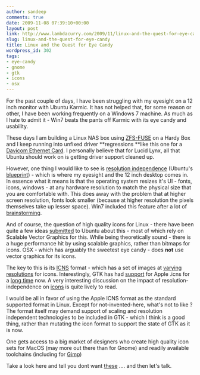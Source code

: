 ```yaml
---
author: sandeep
comments: true
date: 2009-11-08 07:39:10+00:00
layout: post
link: http://www.lambdacurry.com/2009/11/linux-and-the-quest-for-eye-candy/
slug: linux-and-the-quest-for-eye-candy
title: Linux and the Quest for Eye Candy
wordpress_id: 302
tags:
- eye-candy
- gnome
- gtk
- icons
- osx
---
```


For the past couple of days, I have been struggling with my eyesight on a 12 inch monitor with Ubuntu Karmic. It has not helped that, for some reason or other, I have been working frequently on a Windows 7 machine. As much as I hate to admit it - Win7 beats the pants off Karmic with its eye candy and usability.

These days I am building a Linux NAS box using [ZFS-FUSE](http://groups.google.com/group/zfs-fuse/) on a Hardy Box and I keep running into unfixed driver **regressions **like this one for a [Davicom Ethernet Card](https://bugs.launchpad.net/ubuntu/+bug/435244/comments/3). I personally believe that for Lucid Lynx, all that Ubuntu should work on is getting driver support cleaned up.

However, one thing I would like to see is [resolution independence](http://en.wikipedia.org/wiki/Resolution_independence) (Ubuntu's [blueprint](https://wiki.ubuntu.com/ResolutionIndependence)) - which is where my eyesight and the 12 inch desktop comes in. In essence what it means is that the operating system resizes it's UI - fonts, icons, windows - at any hardware resolution to match the physical size that you are comfortable with. This does away with the problem that at higher screen resolution, fonts look smaller (because at higher resolution the pixels themselves take up lesser space). Win7 included this feature after a lot of [brainstorming](http://blogs.msdn.com/e7/archive/2008/09/13/follow-up-on-high-dpi-resolution.aspx).

And of course, the question of high quality icons for Linux - there have been quite a few ideas [submitted](http://brainstorm.ubuntu.com/idea/1134/) to Ubuntu about this - most of which rely on Scalable Vector Graphics for this. While being theoretically sound - there is a huge performance hit by using scalable graphics, rather than bitmaps for icons. OSX - which has arguably the sweetest eye candy - does **not** use vector graphics for its icons.

The key to this is its [ICNS](http://en.wikipedia.org/wiki/Apple_Icon_Image) format - which has a set of images at [varying resolutions](http://ezix.org/project/wiki/MacOSXIcons) for icons. Interestingly, GTK has had [support](https://bugzilla.gnome.org/show_bug.cgi?id=395738) for Apple .icns for a [long time](http://svn.gnome.org/viewvc/gtk%2B/tags/GTK_2_13_0/gdk-pixbuf/io-icns.c?view=markup) now. A very interesting discussion on the impact of resolution-independence on [icons](http://blog.cocoia.com/2007/truths-on-resolution-independence/) is quite lively to read.

I would be all in favor of using the Apple ICNS format as the standard supported format in Linux. Except for not-invented-here, what's not to like ? The format itself may demand support of scaling and resolution independent technologies to be included in GTK - which I think is a good thing, rather than mutating the icon format to support the state of GTK as it is now.

One gets access to a big market of designers who create high quality icon sets for MacOS (may more out there than for Gnome) and readily available toolchains (including for [Gimp](http://www.giantmike.com/articles/gimp_icon_tutorial.html))

Take a look here and tell you dont want [these](http://www.cultofmac.com/icon-porn-feast-your-eyes-on-snow-leopards-beautiful-icons/15764) .... and then let's talk.

